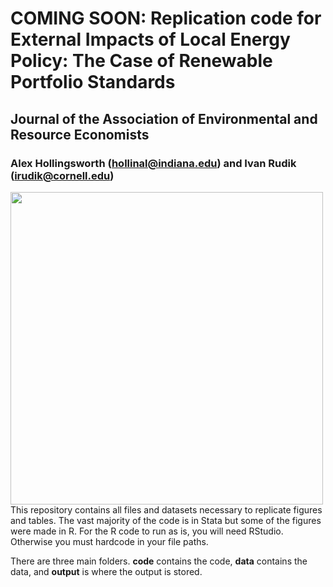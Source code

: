 # COMING SOON: Replication code for External Impacts of Local Energy Policy: The Case of Renewable Portfolio Standards
## Journal of the Association of Environmental and Resource Economists
### Alex Hollingsworth (hollinal@indiana.edu) and Ivan Rudik (irudik@cornell.edu)

<a href="url"><img src="https://github.com/irudik/external-impacts-rps/blob/master/readme_figure.png" align="left" height="500" width="500" ></a>
<br/><br/>
This repository contains all files and datasets necessary to replicate figures and tables. The vast majority of the code is in Stata but some of the figures were made in R. For the R code to run as is, you will need RStudio. Otherwise you must hardcode in your file paths.

There are three main folders. **code** contains the code, **data** contains the data, and **output** is where the output is stored.
